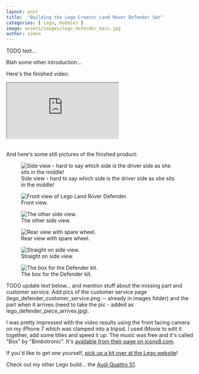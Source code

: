 ```yaml
---
layout: post
title:  "Building the Lego Creator Land Rover Defender Set"
categories: [ Lego, Hobbies ]
image: assets/images/lego_defender_main.jpg
author: simon
---
```


TODO text...

Blah some other introduction...

Here's the finished video:

<div class="embed-responsive embed-responsive-16by9">
  <iframe class="embed-responsive-item" src="https://www.youtube.com/embed/PWMyco_-Lgs" allowfullscreen></iframe>
</div><br/>

And here's some still pictures of the finished product:

<div class="slick-carousel">
    <div>
        <figure class="figure">
        <img src="{{ site.baseurl }}/assets/images/lego_defender_1.jpg" class="figure-img img-fluid" alt="Side view - hard to say which side is the driver side as she sits in the middle!">
        <figcaption class="figure-caption text-center">Side view - hard to say which side is the driver side as she sits in the middle!</figcaption>
        </figure>
    </div>
    <div>
        <figure class="figure">
        <img src="{{ site.baseurl }}/assets/images/lego_defender_2.jpg" class="figure-img img-fluid" alt="Front view of Lego Land Rover Defender.">
        <figcaption class="figure-caption text-center">Front view.</figcaption>
        </figure>
    </div>
    <div>
        <figure class="figure">
        <img src="{{ site.baseurl }}/assets/images/lego_defender_3.jpg" class="figure-img img-fluid" alt="The other side view.">
        <figcaption class="figure-caption text-center">The other side view.</figcaption>
        </figure>
    </div>
    <div>
        <figure class="figure">
        <img src="{{ site.baseurl }}/assets/images/lego_defender_4.jpg" class="figure-img img-fluid" alt="Rear view with spare wheel.">
        <figcaption class="figure-caption text-center">Rear view with spare wheel.</figcaption>
        </figure>
    </div>
    <div>
        <figure class="figure">
        <img src="{{ site.baseurl }}/assets/images/lego_defender_5.jpg" class="figure-img img-fluid" alt="Straight on side view.">
        <figcaption class="figure-caption text-center">Straight on side view.</figcaption>
        </figure>
    </div>
    <div>
        <figure class="figure">
        <img src="{{ site.baseurl }}/assets/images/lego_defender_6.jpg" class="figure-img img-fluid" alt="The box for the Defender kit.">
        <figcaption class="figure-caption text-center">The box for the Defender kit.</figcaption>
        </figure>
    </div>
</div>

TODO update text below... and mention stuff about the missing part and customer service.  Add pics of the customer service page (lego_defender_customer_service.png -- already in images folder) and the part when it arrives (need to take the pic - added as lego_defender_piece_arrives.jpg).

I was pretty impressed with the video results using the front facing camera on my iPhone 7 which was clamped into a tripod.  I used iMovie to edit it together, add some titles and speed it up.  The music was free and it's called "Box" by "Bimbotronic".  It's [available from their page on icons8.com](https://icons8.com/music/author/bimbotronic).

If you'd like to get one yourself, [pick up a kit over at the Lego website](https://www.lego.com/en-gb/product/land-rover-classic-defender-40650)!

Check out my other Lego build... the [Audi Quattro S1](/building-the-lego-audi-quattro).